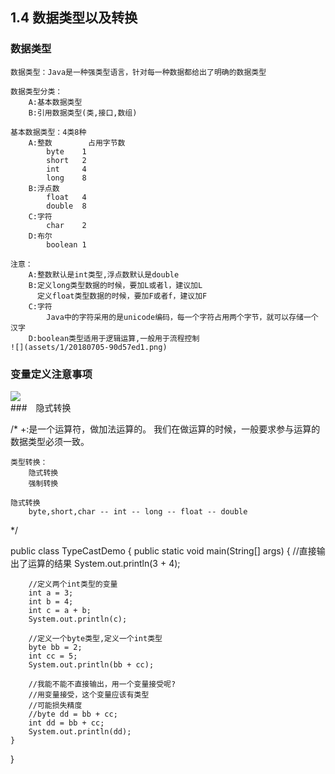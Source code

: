 ## 1.4 数据类型以及转换  
### 数据类型
	数据类型：Java是一种强类型语言，针对每一种数据都给出了明确的数据类型    

	数据类型分类：    
		A:基本数据类型  
		B:引用数据类型(类,接口,数组)  

	基本数据类型：4类8种  
		A:整数		占用字节数  
			byte	1  
			short	2  
			int		4  
			long	8	  
		B:浮点数  
			float	4  
			double	8  
		C:字符  
			char	2  
		D:布尔  
			boolean	1  

	注意：  
		A:整数默认是int类型,浮点数默认是double  
		B:定义long类型数据的时候，要加L或者l，建议加L  
		  定义float类型数据的时候，要加F或者f，建议加F  
		C:字符  
			Java中的字符采用的是unicode编码，每一个字符占用两个字节，就可以存储一个汉字  
		D:boolean类型适用于逻辑运算,一般用于流程控制  
    ![](assets/1/20180705-90d57ed1.png)  
### 变量定义注意事项
![](assets/1/20180705-a193d3ff.png)  
###　隐式转换

/*
	+:是一个运算符，做加法运算的。
	我们在做运算的时候，一般要求参与运算的数据类型必须一致。

	类型转换：
		隐式转换
		强制转换

	隐式转换
		byte,short,char -- int -- long -- float -- double
*/

public class TypeCastDemo {
	public static void main(String[] args) {
		//直接输出了运算的结果
		System.out.println(3 + 4);

		//定义两个int类型的变量
		int a = 3;
		int b = 4;
		int c = a + b;
		System.out.println(c);

		//定义一个byte类型,定义一个int类型
		byte bb = 2;
		int cc = 5;
		System.out.println(bb + cc);

		//我能不能不直接输出，用一个变量接受呢?
		//用变量接受，这个变量应该有类型
		//可能损失精度
		//byte dd = bb + cc;
		int dd = bb + cc;
		System.out.println(dd);
	}
}
```
